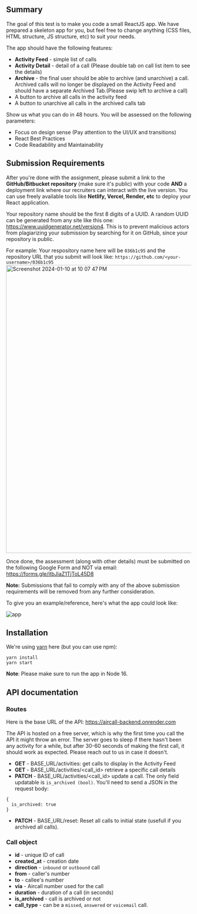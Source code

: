 ## Summary

The goal of this test is to make you code a small ReactJS app. We have prepared a skeleton app for you, but feel free to change anything (CSS files, HTML structure, JS structure, etc) to suit your needs.

The app should have the following features:
- **Activity Feed** - simple list of calls
- **Activity Detail** - detail of a call (Please double tab on call list item to see the details)
- **Archive** - the final user should be able to archive (and unarchive) a call. Archived calls will no longer be displayed on the Activity Feed and should have a separate Archived Tab.(Please swip left to archive a call)
- A button to archive all calls in the activity feed
- A button to unarchive all calls in the archived calls tab

Show us what you can do in 48 hours. You will be assessed on the following parameters: 
- Focus on design sense (Pay attention to the UI/UX and transitions)
- React Best Practices
- Code Readability and Maintainability

## Submission Requirements
After you're done with the assignment, please submit a link to the **GitHub/Bitbucket repository** (make sure it's public) with your code **AND** a deployment link where our recruiters can interact with the live version. You can use freely available tools like **Netlify, Vercel, Render, etc** to deploy your React application.

Your repository name should be the first 8 digits of a UUID. A random UUID can be generated from any site like this one: https://www.uuidgenerator.net/version4. This is to prevent malicious actors from plagiarizing your submission by searching for it on GitHub, since your repository is public.

For example: Your respository name here will be `036b1c95` and the repository URL that you submit will look like: `https://github.com/<your-username>/036b1c95`
<img width="782" alt="Screenshot 2024-01-10 at 10 07 47 PM" src="https://github.com/speer-technologies/aircall/assets/66385959/64fd4b89-e288-4e31-ad62-0949a686088a">

Once done, the assessment (along with other details) must be submitted on the following Google Form and NOT via email: https://forms.gle/itbJiaZ1TjToL45D8

**Note:** Submissions that fail to comply with any of the above submission requirements will be removed from any further consideration.

To give you an example/reference, here's what the app could look like:


![app](https://user-images.githubusercontent.com/630714/29357034-763d7216-8276-11e7-8bcb-e77d9645dfcc.png)

## Installation

We're using [yarn](https://yarnpkg.com) here (but you can use npm):

```
yarn install
yarn start
```

**Note**: Please make sure to run the app in Node 16.

## API documentation

### Routes

Here is the base URL of the API: https://aircall-backend.onrender.com <br>

The API is hosted on a free server, which is why the first time you call the API it might throw an error. The server goes to sleep if there hasn't been any activity for a while, but after 30-60 seconds of making the first call, it should work as expected. Please reach out to us in case it doesn't.

- **GET** - BASE_URL/activities: get calls to display in the Activity Feed
- **GET** - BASE_URL/activities/<call_id> retrieve a specific call details
- **PATCH** - BASE_URL/activities/<call_id> update a call. The only field updatable is `is_archived (bool)`. You'll need to send a JSON in the request body:
```
{
  is_archived: true
}
```
- **PATCH** - BASE_URL/reset: Reset all calls to initial state (usefull if you archived all calls).

### Call object

- **id** - unique ID of call
- **created_at** - creation date
- **direction** - `inbound` or `outbound` call
- **from** - caller's number
- **to** - callee's number
- **via** - Aircall number used for the call
- **duration** - duration of a call (in seconds)
- **is_archived** - call is archived or not
- **call_type** - can be a `missed`, `answered` or `voicemail` call.

